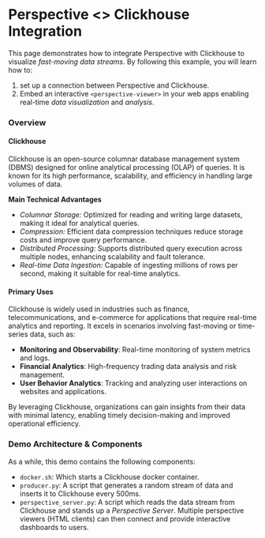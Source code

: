# Perspective <> Clickhouse Integration

This page demonstrates how to integrate Perspective with Clickhouse to visualize _fast-moving data streams_. By following this example, you will learn how to:

1. set up a connection between Perspective and Clickhouse.
1. Embed an interactive `<perspective-viewer>` in your web apps enabling real-time _data visualization_ and _analysis_.

### Overview

#### Clickhouse

Clickhouse is an open-source columnar database management system (DBMS) designed for online analytical processing (OLAP) of queries. It is known for its high performance, scalability, and efficiency in handling large volumes of data. 

**Main Technical Advantages**
- _Columnar Storage:_ Optimized for reading and writing large datasets, making it ideal for analytical queries.
- _Compression:_ Efficient data compression techniques reduce storage costs and improve query performance.
- _Distributed Processing:_ Supports distributed query execution across multiple nodes, enhancing scalability and fault tolerance.
- _Real-time Data Ingestion:_ Capable of ingesting millions of rows per second, making it suitable for real-time analytics.

#### Primary Uses
Clickhouse is widely used in industries such as finance, telecommunications, and e-commerce for applications that require real-time analytics and reporting. It excels in scenarios involving fast-moving or time-series data, such as:
- **Monitoring and Observability**: Real-time monitoring of system metrics and logs.
- **Financial Analytics**: High-frequency trading data analysis and risk management.
- **User Behavior Analytics**: Tracking and analyzing user interactions on websites and applications.

By leveraging Clickhouse, organizations can gain insights from their data with minimal latency, enabling timely decision-making and improved operational efficiency.

### Demo Architecture & Components

As a while, this demo contains the following components:

- `docker.sh`: Which starts a Clickhouse docker container.
- `producer.py`: A script that generates a random stream of data and inserts it to Clickhouse every 500ms.
- `perspective_server.py`: A script which reads the data stream from Clickhouse and stands up a _Perspective Server_. Multiple perspective viewers (HTML clients) can then connect and provide interactive dashboards to users.

